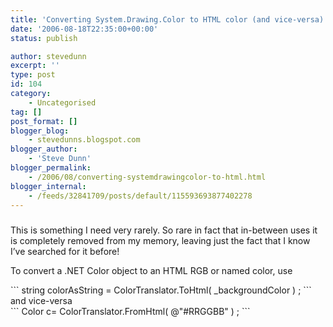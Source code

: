 ```yaml
---
title: 'Converting System.Drawing.Color to HTML color (and vice-versa)'
date: '2006-08-18T22:35:00+00:00'
status: publish

author: stevedunn
excerpt: ''
type: post
id: 104
category:
    - Uncategorised
tag: []
post_format: []
blogger_blog:
    - stevedunns.blogspot.com
blogger_author:
    - 'Steve Dunn'
blogger_permalink:
    - /2006/08/converting-systemdrawingcolor-to-html.html
blogger_internal:
    - /feeds/32841709/posts/default/115593693877402278
---
```

#####  

This is something I need very rarely. So rare in fact that in-between uses it is completely removed from my memory, leaving just the fact that I know I’ve searched for it before!

To convert a .NET Color object to an HTML RGB or named color, use

<div>```
<span>string</span> colorAsString = ColorTranslator.ToHtml( _backgroundColor ) ;
```

</div>and vice-versa

<div>```
Color c= ColorTranslator.FromHtml( <span>@"#RRGGBB"</span> ) ;
```

</div>